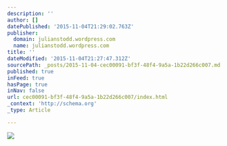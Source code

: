 ```yaml
---
description: ''
author: []
datePublished: '2015-11-04T21:29:02.763Z'
publisher:
  domain: julianstodd.wordpress.com
  name: julianstodd.wordpress.com
title: ''
dateModified: '2015-11-04T21:27:47.312Z'
sourcePath: _posts/2015-11-04-cec00091-bf3f-48f4-9a5a-1b22d266c007.md
published: true
inFeed: true
hasPage: true
inNav: false
url: cec00091-bf3f-48f4-9a5a-1b22d266c007/index.html
_context: 'http://schema.org'
_type: Article

---
```

![](https://julianstodd.files.wordpress.com/2015/10/image3.png?w=640&h=480)